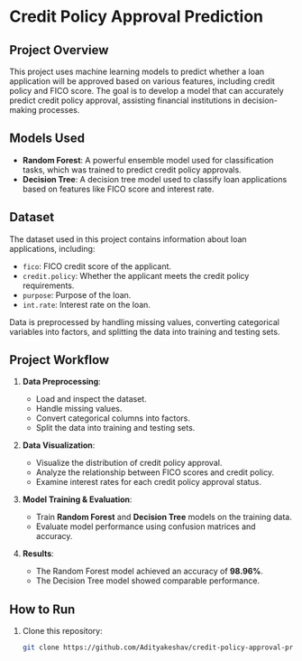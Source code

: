 # Credit Policy Approval Prediction

## Project Overview
This project uses machine learning models to predict whether a loan application will be approved based on various features, including credit policy and FICO score. The goal is to develop a model that can accurately predict credit policy approval, assisting financial institutions in decision-making processes.

## Models Used
- **Random Forest**: A powerful ensemble model used for classification tasks, which was trained to predict credit policy approvals.
- **Decision Tree**: A decision tree model used to classify loan applications based on features like FICO score and interest rate.

## Dataset
The dataset used in this project contains information about loan applications, including:
- `fico`: FICO credit score of the applicant.
- `credit.policy`: Whether the applicant meets the credit policy requirements.
- `purpose`: Purpose of the loan.
- `int.rate`: Interest rate on the loan.
  
Data is preprocessed by handling missing values, converting categorical variables into factors, and splitting the data into training and testing sets.

## Project Workflow

1. **Data Preprocessing**:
   - Load and inspect the dataset.
   - Handle missing values.
   - Convert categorical columns into factors.
   - Split the data into training and testing sets.

2. **Data Visualization**:
   - Visualize the distribution of credit policy approval.
   - Analyze the relationship between FICO scores and credit policy.
   - Examine interest rates for each credit policy approval status.

3. **Model Training & Evaluation**:
   - Train **Random Forest** and **Decision Tree** models on the training data.
   - Evaluate model performance using confusion matrices and accuracy.

4. **Results**:
   - The Random Forest model achieved an accuracy of **98.96%**.
   - The Decision Tree model showed comparable performance.

## How to Run

1. Clone this repository:
   ```bash
   git clone https://github.com/Adityakeshav/credit-policy-approval-prediction.git
